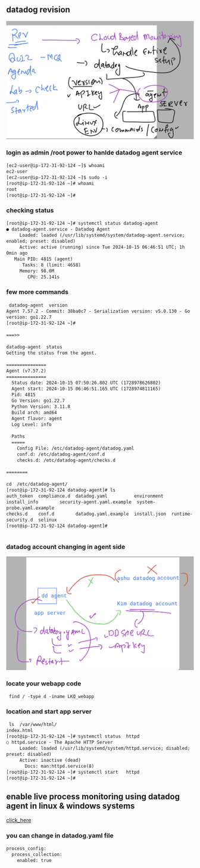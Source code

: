## datadog revision 

<img src="rev.png">

### login as admin /root power to hanlde datadog agent service 

```
[ec2-user@ip-172-31-92-124 ~]$ whoami
ec2-user
[ec2-user@ip-172-31-92-124 ~]$ sudo -i 
[root@ip-172-31-92-124 ~]# whoami
root
[root@ip-172-31-92-124 ~]# 

```
### checking status 

```
[root@ip-172-31-92-124 ~]# systemctl status datadog-agent
● datadog-agent.service - Datadog Agent
     Loaded: loaded (/usr/lib/systemd/system/datadog-agent.service; enabled; preset: disabled)
     Active: active (running) since Tue 2024-10-15 06:46:51 UTC; 1h 0min ago
   Main PID: 4815 (agent)
      Tasks: 8 (limit: 4658)
     Memory: 98.0M
        CPU: 25.141s
```

### few more commands 

```
 datadog-agent  version 
Agent 7.57.2 - Commit: 38ba0c7 - Serialization version: v5.0.130 - Go version: go1.22.7
[root@ip-172-31-92-124 ~]# 

===>>

datadog-agent  status 
Getting the status from the agent.

===============
Agent (v7.57.2)
===============
  Status date: 2024-10-15 07:50:26.802 UTC (1728978626802)
  Agent start: 2024-10-15 06:46:51.165 UTC (1728974811165)
  Pid: 4815
  Go Version: go1.22.7
  Python Version: 3.11.8
  Build arch: amd64
  Agent flavor: agent
  Log Level: info

  Paths
  =====
    Config File: /etc/datadog-agent/datadog.yaml
    conf.d: /etc/datadog-agent/conf.d
    checks.d: /etc/datadog-agent/checks.d

========

cd  /etc/datadog-agent/
[root@ip-172-31-92-124 datadog-agent]# ls
auth_token  compliance.d  datadog.yaml          environment   install_info        security-agent.yaml.example  system-probe.yaml.example
checks.d    conf.d        datadog.yaml.example  install.json  runtime-security.d  selinux
[root@ip-172-31-92-124 datadog-agent]# 


```

### datadog account changing in agent side 

<img src="dda.png">

### locate your webapp code 

```
 find / -type d -iname LKQ_webapp

```

### location and start app server

```
 ls  /var/www/html/
index.html
[root@ip-172-31-92-124 ~]# systemctl status  httpd
○ httpd.service - The Apache HTTP Server
     Loaded: loaded (/usr/lib/systemd/system/httpd.service; disabled; preset: disabled)
     Active: inactive (dead)
       Docs: man:httpd.service(8)
[root@ip-172-31-92-124 ~]# systemctl start   httpd
[root@ip-172-31-92-124 ~]# 

```

## enable live process monitoring using datadog agent in linux & windows systems

[click_here](https://docs.datadoghq.com/infrastructure/process/?tab=linuxwindows)

### you can change in datadog.yaml file 

```
process_config:
  process_collection:
    enabled: true
```
